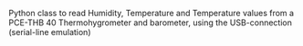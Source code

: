 Python class to read Humidity, Temperature and Temperature values from a PCE-THB 40 Thermohygrometer and barometer, using the USB-connection (serial-line emulation)

